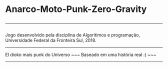 # Anarco-Moto-Punk-Zero-Gravity <hr>
Jogo desenvolvido pela disciplina de Algoritimos e programação, Universidade Federal da Fronteira Sul, 2018. <hr> 
El dioko mais punk do Universo ~~~ Baseado em uma história real :( ~~~ <hr>
